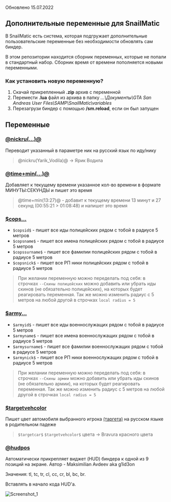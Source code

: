Обновлено 15.07.2022

## Дополнительные переменные для SnailMatic

В SnailMatic есть система, которая подгружает дополнительные пользовательские переменные без необходимости обновлять сам биндер.

В этом репозитории находится сборник переменных, которые не попали в стандартный набор. Сборник время от времени пополняется новыми переменными.

### Как установить новую переменную?

1. Скачай прикрепленный **.zip** архив с переменной
2. Перемести **.lua** файл из архива в папку _...\Документы\GTA San Andreas User Files\SAMP\SnailMatic\variables_
3. Перезагрузи биндер с помощью **/sm.reload**, если он был запущен

## Переменные

### [@nickru(...)@](https://github.com/GrezeeBal/SnailMaticDocs/files/8681685/nickru.zip)

Переводит указанный в параметре ник на русский язык по иду/нику

> @nickru(Yarik_Vodila)@ -> Ярик Водила

### [@time+min(...)@](https://github.com/GrezeeBal/SnailMaticDocs/files/8681331/timemin.zip)

Добавляет к текущему времени указанное кол-во времени в формате МИНУТЫ:СЕКУНДЫ и пишет это время

> @time+min(13:27)@ - добавит к текущему времени 13 минут и 27 секунд (00:55:21 > 01:08:48) и напишет это время

### [$cops...](https://github.com/GrezeeBal/SnailMaticDocs/files/8681411/cops.zip)

- `$copsid$` - пишет все иды полицейских рядом с тобой в радиусе 5 метров
- `$copsname$` - пишет все имена полицейских рядом с тобой в радиусе 5 метров
- `$copssurname$` - пишет все фамилии полицейских рядом с тобой в радиусе 5 метров
- `$copsnick$` - пишет все РП ники полицейских рядом с тобой в радиусе 5 метров

> При желании переменную можно переделать под себя: в строчках `--Скины полицейских` можно добавить или убрать иды скинов (не обязательно полицейских), на которых будет реагировать переменная. Так же можно изменить радиус с 5 метров на любой другой в строчках `local radius = 5`

### [$army...](https://github.com/GrezeeBal/SnailMaticDocs/files/8681483/army.zip)

- `$armyid$` - пишет все иды военнослужащих рядом с тобой в радиусе 5 метров
- `$armyname$` - пишет все имена военнослужащих рядом с тобой в радиусе 5 метров
- `$armysurname$` - пишет все фамилии военнослужащих рядом с тобой в радиусе 5 метров
- `$armynick$` - пишет все РП ники военнослужащих рядом с тобой в радиусе 5 метров

> При желании переменную можно переделать под себя: в строчках `--Скины армии` можно добавить или убрать иды скинов (не обязательно армии), на которых будет реагировать переменная. Так же можно изменить радиус с 5 метров на любой другой в строчках `local radius = 5`

### [$targetvehcolor](https://github.com/GrezeeBal/SnailMaticDocs/files/8682168/vehColor.zip)

Пишет цвет автомобиля выбранного игрока [(таргета)](https://github.com/GrezeeBal/SnailMaticDocs/blob/main/SNAILMATIC_DOCUMENTATION.md#6-%D0%B2%D1%8B%D0%B1%D0%BE%D1%80-%D1%86%D0%B5%D0%BB%D0%B8-%D0%BF%D0%B5%D1%80%D0%B5%D0%BC%D0%B5%D0%BD%D0%BD%D1%8B%D0%B5-target) на русском языке в родительном падеже

> `$targetcar$` `$targetvehcolor$` цвета -> Bravura красного цвета

### [@hudpos](https://github.com/GrezeeBal/SnailMaticDocs/files/9115915/hudpos.zip)

Автоматически прикрепляет виджет (HUD) биндера к одной из 9 позиций на экране. Автор - Maksimilian Avdeev aka g1id3on

Значения:
tl, tc, tr, cl, cc, cr, bl, bc, br.

Вставлять в начало кода HUD'а.

![Screenshot_1](https://user-images.githubusercontent.com/71496296/179097807-4127889c-20ba-4e4a-8412-12292bd8b782.png)
